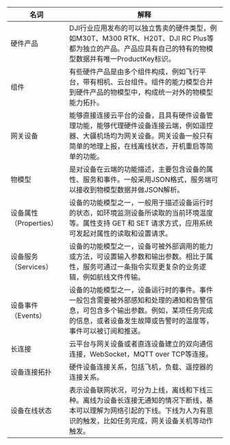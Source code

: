 
| 名词                   | 解释                                                         |
| ---------------------- | ------------------------------------------------------------ |
| 硬件产品               | DJI行业应用发布的可以独立售卖的硬件类型，例如M30T、M300 RTK、H20T、DJI RC Plus等都为独立的产品。产品应具有自己的特有的物模型数据并有唯一ProductKey标识。 |
| 组件                   | 有些硬件产品是由多个组件构成，例如飞行平台，带有相机、云台组件。组件的能力模型合并到硬件产品的物模型中，构成统一对外的物模型能力拓扑。 |
| 网关设备               | 能够直接连接云平台的设备，且具有硬件设备管理功能，能够代理硬件设备连接云端，例如遥控器、大疆机场均为网关设备。网关设备一般只有简单的地理上报，在线离线状态，开机重启等简单的功能。 |
| 物模型                 | 是对设备在云端的功能描述，主要包含设备的属性、服务和事件。一般采用JSON格式，服务端可以接收到物模型数据并做JSON解析。 |
| 设备属性（Properties） | 设备的功能模型之一，一般用于描述设备运行时的状态，如环境监测设备所读取的当前环境温度等。属性支持 GET 和 SET 请求方式，应用系统可发起对属性的读取和设置请求。 |
| 设备服务（Services）   | 设备的功能模型之一，设备可被外部调用的能力或方法，可设置输入参数和输出参数。相比于属性，服务可通过一条指令实现更复杂的业务逻辑，例如航线文件传输。 |
| 设备事件（Events）     | 设备的功能模型之一，设备运行时的事件。事件一般包含需要被外部感知和处理的通知和告警信息，可包含多个输出参数。例如，某项任务完成的信息，或者设备发生故障或告警时的温度等，事件可以被订阅和推送。 |
| 长连接                 | 云平台与网关设备或者直连设备建立的双向通信连接，WebSocket，MQTT over TCP等连接。 |
| 设备连接拓扑           | 硬件设备连接关系，包括飞机，负载、遥控器的连接关系。         |
| 设备在线状态           | 表示设备联网状况，可分为上线，离线和下线三种。离线为设备长连接无通知的情况下断线，基本可以理解为网络引起的下线。下线为人为有意识的触发，比如任务完成，网关设备关机等动作触发。 |
